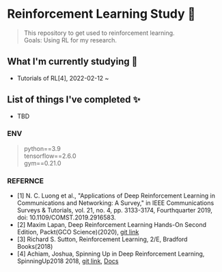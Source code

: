 # Reinforcement Learning Study 📕
> This repository to get used to reinforcement learning. </br>
> Goals: Using RL for my research.

## What I'm currently studying 👀
* Tutorials of RL[4], 2022-02-12 ~

## List of things I've completed ✨
* TBD

### ENV
> python==3.9 </br>
> tensorflow==2.6.0 </br>
> gym==0.21.0 </br>


### REFERNCE
* [1] N. C. Luong et al., "Applications of Deep Reinforcement Learning in Communications and Networking: A Survey," in IEEE Communications Surveys & Tutorials, vol. 21, no. 4, pp. 3133-3174, Fourthquarter 2019, doi: 10.1109/COMST.2019.2916583.
* [2] Maxim Lapan, Deep Reinforcement Learning Hands-On Second Edition, Packt(GCO Science)(2020), [git link](https://github.com/PacktPublishing/Deep-Reinforcement-Learning-Hands-On)
* [3] Richard S. Sutton, Reinforcement Learning, 2/E, Bradford Books(2018)
* [4] Achiam, Joshua, Spinning Up in Deep Reinforcement Learning, SpinningUp2018 2018, [git link](https://github.com/openai/spinningup), [Docs](https://spinningup.openai.com/en/latest/user/introduction.html)
